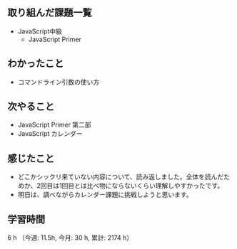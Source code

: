 ## 取り組んだ課題一覧
- JavaScript中級
    - JavaScript Primer

## わかったこと
- コマンドライン引数の使い方

## 次やること
- JavaScript Primer 第二部
- JavaScript カレンダー 

    
## 感じたこと
- どこかシックリ来ていない内容について、読み返しました。全体を読んだためか、2回目は1回目とは比べ物にならないくらい理解しやすかったです。
- 明日は、調べながらカレンダー課題に挑戦しようと思います。    

## 学習時間
6 h （今週: 11.5h, 今月: 30 h, 累計: 2174 h）